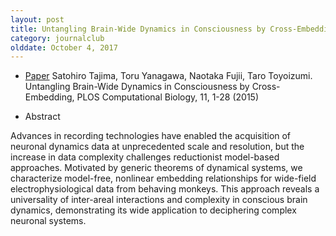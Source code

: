 ```yaml
---
layout: post
title: Untangling Brain-Wide Dynamics in Consciousness by Cross-Embedding (2015)
category: journalclub
olddate: October 4, 2017
---
```


* [Paper](https://doi.org/10.1371/journal.pcbi.1004537) Satohiro Tajima,  Toru Yanagawa,  Naotaka Fujii, Taro Toyoizumi. Untangling Brain-Wide Dynamics in Consciousness by Cross-Embedding, PLOS Computational Biology, 11, 1-28 (2015)

* Abstract

Advances in recording technologies have enabled the acquisition of neuronal dynamics data at unprecedented scale and resolution, but the increase in data complexity challenges reductionist model-based approaches. Motivated by generic theorems of dynamical systems, we characterize model-free, nonlinear embedding relationships for wide-field electrophysiological data from behaving monkeys. This approach reveals a universality of inter-areal interactions and complexity in conscious brain dynamics, demonstrating its wide application to deciphering complex neuronal systems.






